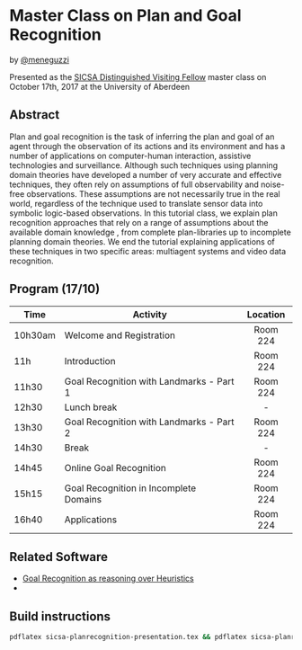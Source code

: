 # Master Class on Plan and Goal Recognition
by [@meneguzzi](http://www.meneguzzi.eu/felipe)

Presented as the [SICSA Distinguished Visiting Fellow](http://www.sicsa.ac.uk/events/sicsa-dvf-dr-felipe-meneguzzi-plan-goal-recognition/) master class on October 17th, 2017 at the University of Aberdeen

## Abstract

Plan and goal recognition is the task of inferring the plan and goal of an agent through the observation of its actions and its environment and has a number of applications on computer-human interaction, assistive technologies and surveillance. Although such techniques using planning domain theories have developed a number of very accurate and effective techniques, they often rely on assumptions of full observability and noise-free observations. These assumptions are not necessarily true in the real world, regardless of the technique used to translate sensor data into symbolic logic-based observations. In this tutorial class, we explain plan recognition approaches that rely on a range of assumptions about the available domain knowledge , from complete plan-libraries up to incomplete planning domain theories. We end the tutorial explaining applications of these techniques in two specific areas: multiagent systems and video data recognition. 

## Program (17/10)

| Time    | Activity                 |  Location |
|---------|--------------------------|:---------:|
| 10h30am | Welcome and Registration |  Room 224 |
| 11h     | Introduction                             |  Room 224 |
| 11h30 | Goal Recognition with Landmarks - Part 1             |  Room 224 |
| 12h30     | Lunch break                               |  - |
| 13h30 | Goal Recognition with Landmarks - Part 2             |  Room 224 |
| 14h30 | Break             |  -  |
| 14h45 | Online Goal Recognition             |  Room 224 |
| 15h15 | Goal Recognition in Incomplete Domains             |  Room 224 |
| 16h40 | Applications             |  Room 224 |

## Related Software

- [Goal Recognition as reasoning over Heuristics](https://github.com/pucrs-automated-planning/Planning-GoalRecognition)
- 

## Build instructions

```bash
pdflatex sicsa-planrecognition-presentation.tex && pdflatex sicsa-planrecognition-presentation.tex && pdflatex sicsa-planrecognition-presentation.tex
```